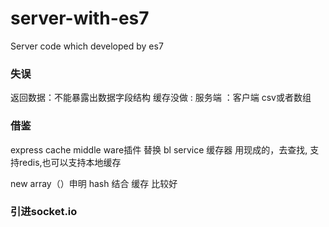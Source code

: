# server-with-es7
Server code which developed by es7

### 失误
返回数据：不能暴露出数据字段结构
缓存没做 : 服务端 ：客户端
csv或者数组

### 借鉴
express cache middle ware插件 替换
bl service 缓存器 用现成的，去查找, 支持redis,也可以支持本地缓存

new array（）申明
hash 结合 缓存 比较好

### 引进socket.io